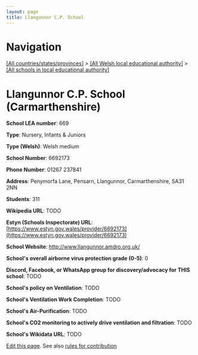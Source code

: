 ```yaml
---
layout: page
title: Llangunnor C.P. School
---
```

# Navigation

[[All countries/states/provinces]](../../..) > [[All Welsh local educational authority]](../..) > [[All schools in local educational authority]](..)

# Llangunnor C.P. School (Carmarthenshire)

**School LEA number**: 669

**Type**: Nursery, Infants & Juniors

**Type (Welsh)**: Welsh medium

**School Number**: 6692173

**Phone Number**: 01267 237841

**Address**: Penymorfa Lane, Pensarn, Llangunnor, Carmarthenshire, SA31 2NN

**Students**: 311

**Wikipedia URL**: TODO

**Estyn (Schools Inspectorate) URL**: [https://www.estyn.gov.wales/provider/6692173](https://www.estyn.gov.wales/provider/6692173)

**School Website**: http://www.llangunnor.amdro.org.uk/

**School's overall airborne virus protection grade (0-5)**: 0

**Discord, Facebook, or WhatsApp group for discovery/advocacy for THIS school**: TODO

**School's policy on Ventilation**: TODO

**School's Ventilation Work Completion**: TODO

**School's Air-Purification**: TODO

**School's CO2 monitoring to actively drive ventilation and filtration**: TODO

**School's Wikidata URL**: TODO




[Edit this page](https://github.com/VentilationProject/Wales/edit/prif/./Carmarthenshire/Llangunnor_C.P._School.md). See also [rules for contribution](../../../contribution-rules/)